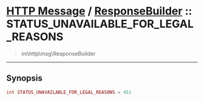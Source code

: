 # [HTTP Message](http.md) / [ResponseBuilder](http-ResponseBuilder.md) :: STATUS_UNAVAILABLE_FOR_LEGAL_REASONS
 > im\http\msg\ResponseBuilder
____

## Synopsis
```php
int STATUS_UNAVAILABLE_FOR_LEGAL_REASONS = 451
```
